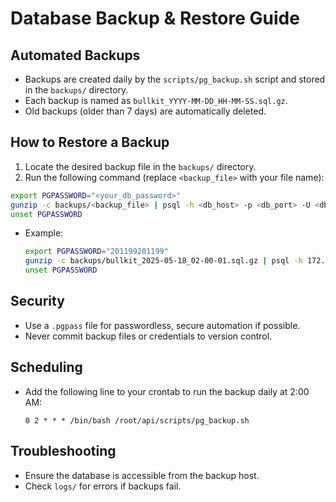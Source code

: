 # Database Backup & Restore Guide

## Automated Backups
- Backups are created daily by the `scripts/pg_backup.sh` script and stored in the `backups/` directory.
- Each backup is named as `bullkit_YYYY-MM-DD_HH-MM-SS.sql.gz`.
- Old backups (older than 7 days) are automatically deleted.

## How to Restore a Backup
1. Locate the desired backup file in the `backups/` directory.
2. Run the following command (replace `<backup_file>` with your file name):

```bash
export PGPASSWORD="<your_db_password>"
gunzip -c backups/<backup_file> | psql -h <db_host> -p <db_port> -U <db_user> <db_name>
unset PGPASSWORD
```

- Example:
  ```bash
  export PGPASSWORD="201199201199"
  gunzip -c backups/bullkit_2025-05-18_02-00-01.sql.gz | psql -h 172.19.83.213 -p 2522 -U postgres bullkit
  unset PGPASSWORD
  ```

## Security
- Use a `.pgpass` file for passwordless, secure automation if possible.
- Never commit backup files or credentials to version control.

## Scheduling
- Add the following line to your crontab to run the backup daily at 2:00 AM:
  ```
  0 2 * * * /bin/bash /root/api/scripts/pg_backup.sh
  ```

## Troubleshooting
- Ensure the database is accessible from the backup host.
- Check `logs/` for errors if backups fail.
